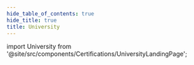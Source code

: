 ```yaml
---
hide_table_of_contents: true
hide_title: true
title: University
---
```


<!-- # University -->

<!-- Custom component -->

import University from '@site/src/components/Certifications/UniversityLandingPage';

<University />
